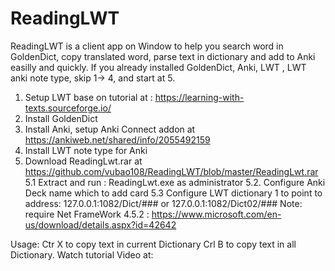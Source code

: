 # ReadingLWT
ReadingLWT is a client app on Window to help you search word in GoldenDict, copy translated word, parse text in dictionary and add to Anki easilly and quickly.
If you already installed GoldenDict, Anki, LWT , LWT anki note type, skip 1-> 4, and start at 5.
1. Setup LWT base on tutorial at : https://learning-with-texts.sourceforge.io/
2. Install GoldenDict
3. Install Anki, setup Anki Connect addon at https://ankiweb.net/shared/info/2055492159
4. Install LWT note type for Anki
5. Download ReadingLwt.rar at https://github.com/vubao108/ReadingLWT/blob/master/ReadingLwt.rar
  5.1 Extract and run : ReadingLwt.exe as administrator
  5.2. Configure Anki Deck name which to add card
  5.3 Configure LWT dictionary 1 to point to address: 127.0.0.1:1082/Dict/### or 127.0.0.1:1082/Dict02/###
 Note: require Net FrameWork 4.5.2 : https://www.microsoft.com/en-us/download/details.aspx?id=42642

Usage:
Ctr X to copy text in current Dictionary
Crl B to copy text in all Dictionary.
Watch tutorial Video at: 
  
  
  
  

